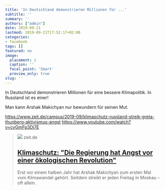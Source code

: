 ```yaml
---
title: 'In Deutschland demonstrieren Millionen für ...'
subtitle: ''
summary: ''
authors: ["admin"]
date: 2019-09-21
lastmod: 2019-09-21T17:52:17+02:00
categories:
- facebook
tags: []
featured: no
image:
  placement: 1
  caption: ''
  focal_point: 'Smart'
  preview_only: true
slug: ''
---
```

In Deutschland demonstrieren Millionen für eine bessere Klimapolitik. In Russland ist es einer!

Man kann Arshak Makichyan nur bewundern für seinen Mut.

https://www.zeit.de/campus/2019-09/klimaschutz-russland-streik-greta-thunberg-aktivismus-angst
https://www.youtube.com/watch?v=cyGmFp3Di7E
> [![](https://img.zeit.de/campus/2019-09/klimaschutz-russland-streik-greta-thunberg-aktivismus-angst-demo/wide__1300x731)](https://www.zeit.de/campus/2019-09/klimaschutz-russland-streik-greta-thunberg-aktivismus-angst)
> zeit.de
> ## [Klimaschutz: "Die Regierung hat Angst vor einer ökologischen Revolution"](https://www.zeit.de/campus/2019-09/klimaschutz-russland-streik-greta-thunberg-aktivismus-angst)
>
>Erst vor einem halben Jahr hat Arshak Makichyan zum ersten Mal vom Klimawandel gehört. Seitdem streikt er jeden Freitag in Moskau – oft allein. 


